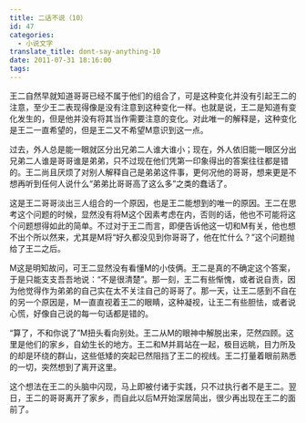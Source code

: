 ```yaml
---
title: 二话不说（10）
id: 47
categories:
  - 小说文字
translate_title: dont-say-anything-10
date: 2011-07-31 18:16:00
tags:
---
```


王二自然早就知道哥哥已经不属于他们的组合了，可是这种变化并没有引起王二的注意，至少王二表现得像是没有注意到这种变化一样。也就是说，王二是知道有变化发生的，但是他并没有将其当作需要注意的变化。对此唯一的解释是，这种变化是王二一直希望的，但是王二又不希望M意识到这一点。

过去，外人总是能一眼就区分出兄弟二人谁大谁小；现在，外人依旧能一眼区分出兄弟二人谁是哥哥谁是弟弟，只不过现在他们凭第一印象得出的答案往往都是错的。王二尚且厌烦了对别人解释自己是弟弟这件事，更何况他的哥哥，想来更是不想再听到任何人说什么“弟弟比哥哥高了这么多”之类的蠢话了。

这是王二哥哥淡出三人组合的一个原因，也是王二能想到的唯一的原因。王二在思考这个问题的时候，显然没有将M这个因素考虑在内，否则的话，他也不可能将这个问题想得如此的简单。不过对于王二而言，即便告诉他这一切和M有关，他也想不出个所以然来，尤其是M将“好久都没见到你哥哥了，他在忙什么？”这个问题抛给了王二之后。

M这是明知故问，可王二显然没有看懂M的小伎俩。王二是真的不确定这个答案，于是只能支支吾吾地说：“不是很清楚”。那一刻，王二有些惭愧，或者说自责，因为他觉得作为弟弟的自己实在太不关注自己的哥哥了。那一天，让王二感到不自在的另一个原因是，M一直直视着王二的眼睛，这种凝视，让王二有些胆怯，或者说心慌，好像自己说的每一句话都是错的。

“算了，不和你说了”M扭头看向别处。王二从M的眼神中解脱出来，茫然四顾。这里是他们的家乡，自幼生长的地方。王二和M并肩站在一起，极目远眺，目力所及的却是环绕的群山，这些低矮的突起已然阻挡了王二的视线。王二打量着眼前熟悉的一切，突然想到了离开这里。

这个想法在王二的头脑中闪现，马上即被付诸于实践，只不过执行者不是王二。翌日，王二的哥哥离开了家乡，而自此以后M开始深居简出，很少再出现在王二的面前了。